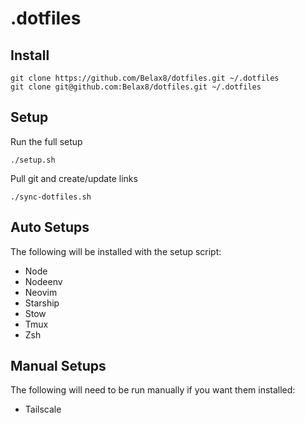 # .dotfiles


## Install
```
git clone https://github.com/Belax8/dotfiles.git ~/.dotfiles
git clone git@github.com:Belax8/dotfiles.git ~/.dotfiles
```


## Setup
Run the full setup
```
./setup.sh
```

Pull git and create/update links
```
./sync-dotfiles.sh
```


## Auto Setups
The following will be installed with the setup script:
 * Node
 * Nodeenv
 * Neovim
 * Starship
 * Stow
 * Tmux
 * Zsh


## Manual Setups
The following will need to be run manually if you want them installed:
 * Tailscale
